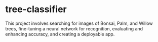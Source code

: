 # tree-classifier
This project involves searching for images of Bonsai, Palm, and Willow trees, fine-tuning a neural network for recognition, evaluating and enhancing accuracy, and creating a deployable app.
